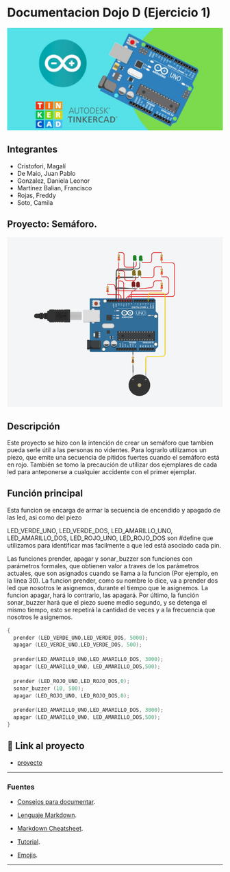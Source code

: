 # Documentacion Dojo D (Ejercicio 1)
![Tinkercad](https://github.com/DanielaGonzaleez/SPD_Dojo1/blob/main/ArduinoTinkercad.jpg)


## Integrantes
- Cristofori, Magalí
- De Maio, Juan Pablo
- Gonzalez, Daniela Leonor
- Martínez Balian, Francisco
- Rojas, Freddy
- Soto, Camila


## Proyecto: Semáforo.
![Tinkercad](https://github.com/DanielaGonzaleez/SPD_Dojo1/blob/main/SemaforoParaCiegos.png)


## Descripción
Este proyecto se hizo con la intención de crear un semáforo que tambien pueda serle útil a las personas no videntes. Para lograrlo utilizamos un piezo, que emite una secuencia de pitidos fuertes cuando el semáforo está en rojo. También se tomo la precaución de utilizar dos ejemplares de cada led para anteponerse a cualquier accidente con el primer ejemplar.  

## Función principal
Esta funcion se encarga de armar la secuencia de encendido y apagado de las led, asi como del piezo

LED_VERDE_UNO, LED_VERDE_DOS, LED_AMARILLO_UNO, LED_AMARILLO_DOS, LED_ROJO_UNO, LED_ROJO_DOS son #define que utilizamos para identificar mas facilmente a que led está asociado cada pin.

Las funciones prender, apagar y sonar_buzzer son funciones con parámetros formales, que obtienen valor a traves de los parámetros actuales, que son asignados cuando se llama a la funcion (Por ejemplo, en la linea 30). La funcion prender, como su nombre lo dice, va a prender dos led que nosotros le asignemos, durante el tiempo que le asignemos. La funcion apagar, hará lo contrario, las apagará. Por último, la función sonar_buzzer hará que el piezo suene medio segundo, y se detenga el mismo tiempo, esto se repetirá la cantidad de veces y a la frecuencia que nosotros le asignemos.

~~~ C++ (lenguaje en el que esta escrito)
{
  prender (LED_VERDE_UNO,LED_VERDE_DOS, 5000);
  apagar (LED_VERDE_UNO,LED_VERDE_DOS, 500);
  
  prender(LED_AMARILLO_UNO,LED_AMARILLO_DOS, 3000);
  apagar (LED_AMARILLO_UNO, LED_AMARILLO_DOS,500);
  
  prender (LED_ROJO_UNO,LED_ROJO_DOS,0);
  sonar_buzzer (10, 500);
  apagar (LED_ROJO_UNO, LED_ROJO_DOS,0);
  
  prender(LED_AMARILLO_UNO,LED_AMARILLO_DOS, 3000);
  apagar (LED_AMARILLO_UNO, LED_AMARILLO_DOS,500);
}
~~~

## :robot: Link al proyecto
- [proyecto](https://www.tinkercad.com/things/bkJ1uMIDWMM?sharecode=lWd_PFObZRYMuWyhXgv4QrPj9RyFbbjXB0uRiZ_1Gr4)

---
### Fuentes
- [Consejos para documentar](https://www.sohamkamani.com/how-to-write-good-documentation/#architecture-documentation).

- [Lenguaje Markdown](https://markdown.es/sintaxis-markdown/#linkauto).

- [Markdown Cheatsheet](https://github.com/adam-p/markdown-here/wiki/Markdown-Cheatsheet).

- [Tutorial](https://www.youtube.com/watch?v=oxaH9CFpeEE).

- [Emojis](https://gist.github.com/rxaviers/7360908).

---

